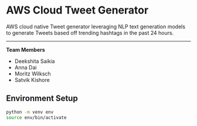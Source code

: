 # AWS Cloud Tweet Generator
AWS cloud native Tweet generator leveraging NLP text generation models to generate Tweets based off trending hashtags in the past 24 hours.

---

**Team Members**
- Deekshita Saikia
- Anna Dai
- Moritz Wilksch
- Satvik Kishore

## Environment Setup
```bash
python -m venv env
source env/bin/activate
